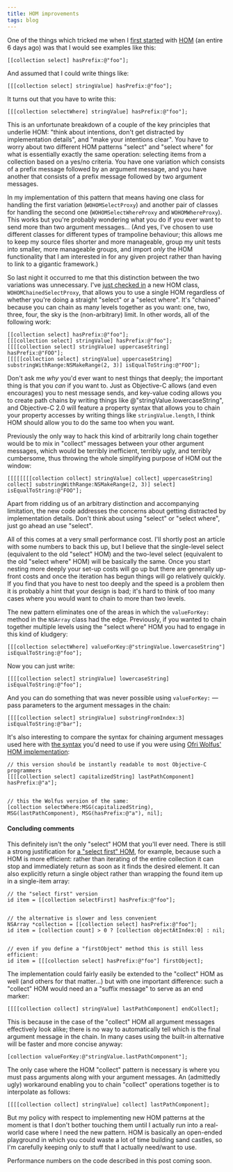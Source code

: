 ```yaml
---
title: HOM improvements
tags: blog
---
```


One of the things which tricked me when I [first started](http://www.wincent.com/a/about/wincent/weblog/svn-log/archives/2006/11/wocommon_r165_8_items_changed.php) with [HOM](http://www.wincent.com/a/about/wincent/weblog/archives/hom/) (an entire 6 days ago) was that I would see examples like this:

    [[collection select] hasPrefix:@"foo"];

And assumed that I could write things like:

    [[[collection select] stringValue] hasPrefix:@"foo"];

It turns out that you have to write this:

    [[[collection selectWhere] stringValue] hasPrefix:@"foo"];

This is an unfortunate breakdown of a couple of the key principles that underlie HOM: "think about intentions, don't get distracted by implementation details", and "make your intentions clear". You have to worry about two different HOM patterns "select" and "select where" for what is essentially exactly the same operation: selecting items from a collection based on a yes/no criteria. You have one variation which consists of a prefix message followed by an argument message, and you have another that consists of a prefix message followed by two argument messages.

In my implementation of this pattern that means having one class for handling the first variation (`WOHOMSelectProxy`) and another pair of classes for handling the second one (`WOHOMSelectWhereProxy` and `WOHOMWhereProxy`). This works but you're probably wondering what you do if you ever want to send more than two argument messages... (And yes, I've chosen to use different classes for different types of trampoline behaviour; this allows me to keep my source files shorter and more manageable, group my unit tests into smaller, more manageable groups, and import _only_ the HOM functionality that I am interested in for any given project rather than having to link to a gigantic framework.)

So last night it occurred to me that this distinction between the two variations was unnecessary. I've [just checked in](http://www.wincent.com/a/about/wincent/weblog/svn-log/archives/2006/11/wocommon_r186_14_items_changed.php) a new HOM class, `WOHOMChainedSelectProxy`, that allows you to use a single HOM regardless of whether you're doing a straight "select" or a "select where". It's "chained" because you can chain as many levels together as you want: one, two, three, four, the sky is the (non-arbitrary) limit. In other words, all of the following work:

    [[collection select] hasPrefix:@"foo"];
    [[[collection select] stringValue] hasPrefix:@"foo"];
    [[[[collection select] stringValue] uppercaseString] hasPrefix:@"FOO"];
    [[[[[collection select] stringValue] uppercaseString] substringWithRange:NSMakeRange(2, 3)] isEqualToString:@"FOO"];

Don't ask me _why_ you'd ever want to nest things that deeply; the important thing is that you _can_ if you want to. Just as Objective-C allows (and even encourages) you to nest message sends, and key-value coding allows you to create path chains by writing things like @"stringValue.lowercaseString", and Objective-C 2.0 will feature a property syntax that allows you to chain your property accesses by writing things like `stringValue.length`, I think HOM should allow you to do the same too when you want.

Previously the only way to hack this kind of arbitrarily long chain together would be to mix in "collect" messages between your other argument messages, which would be terribly inefficient, terribly ugly, and terribly cumbersome, thus throwing the whole simplifying purpose of HOM out the window:

    [[[[[[[[collection collect] stringValue] collect] uppercaseString] collect] substringWithRange:NSMakeRange(2, 3)] select] isEqualToString:@"FOO"];

Apart from ridding us of an arbitrary distinction and accompanying limitation, the new code addresses the concerns about getting distracted by implementation details. Don't think about using "select" or "select where", just go ahead an use "select".

All of this comes at a very small performance cost. I'll shortly post an article with some numbers to back this up, but I believe that the single-level select (equivalent to the old "select" HOM) and the two-level select (equivalent to the old "select where" HOM) will be basically the same. Once you start nesting more deeply your set-up costs will go up but there are generally up-front costs and once the iteration has begun things will go relatively quickly. If you find that you have to nest too deeply and the speed is a problem then it is probably a hint that your design is bad; it's hard to think of too many cases where you would want to chain to more than two levels.

The new pattern eliminates one of the areas in which the `valueForKey:` method in the `NSArray` class had the edge. Previously, if you wanted to chain together multiple levels using the "select where" HOM you had to engage in this kind of kludgery:

    [[[collection selectWhere] valueForKey:@"stringValue.lowercaseString"] isEqualToString:@"foo"];

Now you can just write:

    [[[[collection select] stringValue] lowercaseString] isEqualToString:@"foo"];

And you can do something that was never possible using `valueForKey:` — pass parameters to the argument messages in the chain:

    [[[[collection select] stringValue] substringFromIndex:3] isEqualToString:@"bar"];

It's also interesting to compare the syntax for chaining argument messages used here with [the syntax](http://www.dpompa.com/?p=33) you'd need to use if you were using [Ofri Wolfus' HOM implementation](http://www.dpompa.com/?page_id=4):

    // this version should be instantly readable to most Objective-C programmers
    [[[[collection select] capitalizedString] lastPathComponent] hasPrefix:@"a"];


    // this the Wolfus version of the same:
    [collection selectWhere:MSG(capitalizedString), MSG(lastPathComponent), MSG(hasPrefix:@"a"), nil];

#### Concluding comments

This definitely isn't the only "select" HOM that you'll ever need. There is still a strong justification for [a "select first" HOM](http://www.wincent.com/a/about/wincent/weblog/svn-log/archives/2006/11/wocommon_r184_23_items_changed.php), for example, because such a HOM is more efficient: rather than iterating of the entire collection it can stop and immediately return as soon as it finds the desired element. It can also explicitly return a single object rather than wrapping the found item up in a single-item array:

    // the "select first" version
    id item = [[collection selectFirst] hasPrefix:@"foo"];


    // the alternative is slower and less convenient
    NSArray *collection = [[collection select] hasPrefix:@"foo"];
    id item = [collection count] > 0 ? [collection objectAtIndex:0] : nil;


    // even if you define a "firstObject" method this is still less efficient:
    id item = [[[collection select] hasPrefix:@"foo"] firstObject];

The implementation could fairly easily be extended to the "collect" HOM as well (and others for that matter...) but with one important difference: such a "collect" HOM would need an a "suffix message" to serve as an end marker:

    [[[[collection collect] stringValue] lastPathComponent] endCollect];

This is because in the case of the "collect" HOM all argument messages effectively look alike; there is no way to automatically tell which is the final argument message in the chain. In many cases using the built-in alternative will be faster and more concise anyway:

    [collection valueForKey:@"stringValue.lastPathComponent"];

The only case where the HOM "collect" pattern is necessary is where you must pass arguments along with your argument messages. An (admittedly ugly) workaround enabling you to chain "collect" operations together is to interpolate as follows:

    [[[[collection collect] stringValue] collect] lastPathComponent];

But my policy with respect to implementing new HOM patterns at the moment is that I don't bother touching them until I actually run into a real-world case where I need the new pattern. HOM is basically an open-ended playground in which you could waste a lot of time building sand castles, so I'm carefully keeping only to stuff that I actually need/want to use.

Performance numbers on the code described in this post coming soon.
